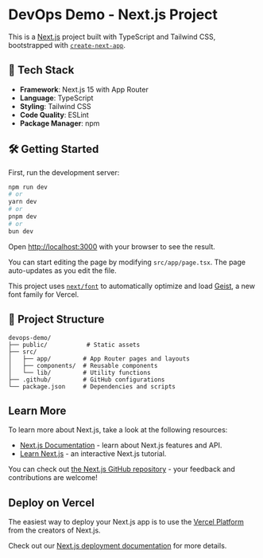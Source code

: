 # DevOps Demo - Next.js Project

This is a [Next.js](https://nextjs.org) project built with TypeScript and Tailwind CSS, bootstrapped with [`create-next-app`](https://nextjs.org/docs/app/api-reference/cli/create-next-app).

## 🚀 Tech Stack

- **Framework**: Next.js 15 with App Router
- **Language**: TypeScript
- **Styling**: Tailwind CSS
- **Code Quality**: ESLint
- **Package Manager**: npm

## 🛠️ Getting Started

First, run the development server:

```bash
npm run dev
# or
yarn dev
# or
pnpm dev
# or
bun dev
```

Open [http://localhost:3000](http://localhost:3000) with your browser to see the result.

You can start editing the page by modifying `src/app/page.tsx`. The page auto-updates as you edit the file.

This project uses [`next/font`](https://nextjs.org/docs/app/building-your-application/optimizing/fonts) to automatically optimize and load [Geist](https://vercel.com/font), a new font family for Vercel.

## 📁 Project Structure

```
devops-demo/
├── public/           # Static assets
├── src/
│   ├── app/         # App Router pages and layouts
│   ├── components/  # Reusable components
│   └── lib/         # Utility functions
├── .github/         # GitHub configurations
└── package.json     # Dependencies and scripts
```

## Learn More

To learn more about Next.js, take a look at the following resources:

- [Next.js Documentation](https://nextjs.org/docs) - learn about Next.js features and API.
- [Learn Next.js](https://nextjs.org/learn) - an interactive Next.js tutorial.

You can check out [the Next.js GitHub repository](https://github.com/vercel/next.js) - your feedback and contributions are welcome!

## Deploy on Vercel

The easiest way to deploy your Next.js app is to use the [Vercel Platform](https://vercel.com/new?utm_medium=default-template&filter=next.js&utm_source=create-next-app&utm_campaign=create-next-app-readme) from the creators of Next.js.

Check out our [Next.js deployment documentation](https://nextjs.org/docs/app/building-your-application/deploying) for more details.
